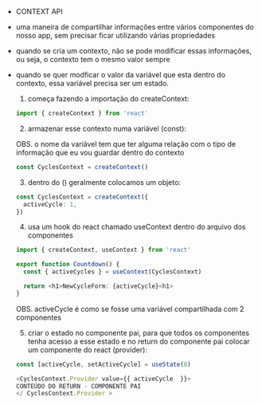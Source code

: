 * CONTEXT API

- uma maneira de compartilhar informações entre vários componentes do nosso app, sem precisar ficar utilizando várias propriedades

- quando se cria um contexto, não se pode modificar essas informações, ou seja, o contexto tem o mesmo valor sempre 

- quando se quer modficar o valor da variável que esta dentro do contexto, essa variável precisa ser um estado.

  1. começa fazendo a importação do createContext:
  ```ts
  import { createContext } from 'react'
  ```
  2. armazenar esse contexto numa variável (const):

  OBS. o nome da variável tem que ter alguma relação com o tipo de informação que eu vou guardar dentro do contexto
  ```ts
  const CyclesContext = createContext()
  ```
  3. dentro do () geralmente colocamos um objeto:
  ```ts
  const CyclesContext = createContext({
    activeCycle: 1,
  })
  ```
  4. usa um hook do react chamado useContext dentro do arquivo dos componentes
  ```ts
  import { createContext, useContext } from 'react'

  export function Countdown() {
    const { activeCycles } = useContext(CyclesContext)

    return <h1>NewCycleForm: {activeCycle}<h1>
  }
  ```
  OBS. activeCycle é como se fosse uma variável compartilhada com 2 componentes 
  
  5. criar o estado no componente pai, para que todos os componentes tenha acesso a esse estado e no return do componente pai colocar um componente do react (provider):

  ```ts
  const [activeCycle, setActiveCycle] = useState(0)

  <CyclesContext.Provider value={{ activeCycle  }}>
  CONTEÚDO DO RETURN - COMPONENTE PAI
  </ CyclesContext.Provider >
  ```

